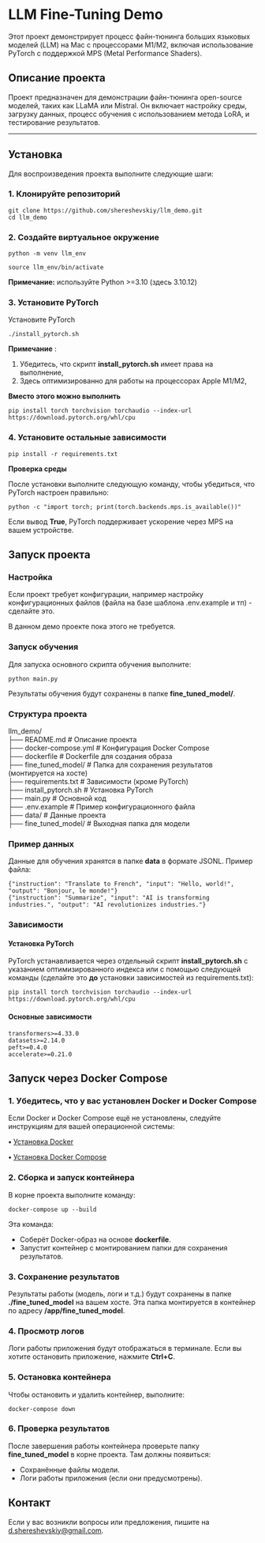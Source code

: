 # LLM Fine-Tuning Demo

Этот проект демонстрирует процесс файн-тюнинга больших языковых моделей (LLM) на Mac с процессорами M1/M2, включая использование PyTorch с поддержкой MPS (Metal Performance Shaders).

## Описание проекта

Проект предназначен для демонстрации файн-тюнинга open-source моделей, таких как LLaMA или Mistral. Он включает настройку среды, загрузку данных, процесс обучения с использованием метода LoRA, и тестирование результатов.

---

## Установка

Для воспроизведения проекта выполните следующие шаги:

### 1. Клонируйте репозиторий

```
git clone https://github.com/shereshevskiy/llm_demo.git
cd llm_demo
```

### **2. Создайте виртуальное окружение**

```
python -m venv llm_env
```

```
source llm_env/bin/activate
```

**Примечание:** используйте Python >=3.10 (здесь 3.10.12)

### **3. Установите PyTorch**

Установите PyTorch

```
./install_pytorch.sh
```

**Примечание** :

1. Убедитесь, что скрипт **install_pytorch.sh** имеет права на выполнение,
2. Здесь оптимизированно для работы на процессорах Apple M1/M2,

**Вместо этого можно выполнить**

```
pip install torch torchvision torchaudio --index-url https://download.pytorch.org/whl/cpu
```

### **4. Установите остальные зависимости**

```
pip install -r requirements.txt
```

**Проверка среды**

После установки выполните следующую команду, чтобы убедиться, что PyTorch настроен правильно:

```
python -c "import torch; print(torch.backends.mps.is_available())"
```

Если вывод **True**, PyTorch поддерживает ускорение через MPS на вашем устройстве.

## **Запуск проекта**

### **Настройка**

Если проект требует конфигурации, например настройку конфигурационных файлов (файла на базе шаблона .env.example и тп) - сделайте это.

В данном демо проекте пока этого не требуется.

### **Запуск обучения**

Для запуска основного скрипта обучения выполните:

```
python main.py
```

Результаты обучения будут сохранены в папке **fine_tuned_model/**.

### **Структура проекта**

llm_demo/    
├── README.md                   # Описание проекта    
├── docker-compose.yml      # Конфигурация Docker Compose    
├── dockerfile                        # Dockerfile для создания образа    
├── fine_tuned_model/          # Папка для сохранения результатов (монтируется на хосте)    
├── requirements.txt             # Зависимости (кроме PyTorch)    
├── install_pytorch.sh           # Установка PyTorch    
├── main.py                          # Основной код    
├── .env.example                  # Пример конфигурационного файла    
├── data/                               # Данные проекта    
├── fine_tuned_model/          # Выходная папка для модели    

### **Пример данных**

Данные для обучения хранятся в папке **data** в формате JSONL. Пример файла:

```
{"instruction": "Translate to French", "input": "Hello, world!", "output": "Bonjour, le monde!"}
{"instruction": "Summarize", "input": "AI is transforming industries.", "output": "AI revolutionizes industries."}
```

### **Зависимости**

#### **Установка PyTorch**

PyTorch устанавливается через отдельный скрипт **install_pytorch.sh** с указанием оптимизированного индекса или с помощью следующей команды (сделайте это **до** установки зависимостей из requirements.txt):

```
pip install torch torchvision torchaudio --index-url https://download.pytorch.org/whl/cpu
```

#### **Основные зависимости**

```
transformers>=4.33.0
datasets>=2.14.0
peft>=0.4.0
accelerate>=0.21.0
```

## **Запуск через Docker Compose**

### **1.**	**Убедитесь, что у вас установлен Docker и Docker Compose**

Если Docker и Docker Compose ещё не установлены, следуйте инструкциям для вашей операционной системы:

**•**	[Установка Docker](https://docs.docker.com/get-docker/)

**•**	[Установка Docker Compose](https://docs.docker.com/compose/install/)

### **2.**	**Сборка и запуск контейнера**

В корне проекта выполните команду:

```
docker-compose up --build
```

Эта команда:

* Соберёт Docker-образ на основе **dockerfile**.
* Запустит контейнер с монтированием папки для сохранения результатов.

### **3.**	**Сохранение результатов**

Результаты работы (модель, логи и т.д.) будут сохранены в папке **./fine_tuned_model** на вашем хосте. Эта папка монтируется в контейнер по адресу **/app/fine_tuned_model**.

### **4.**	**Просмотр логов**

Логи работы приложения будут отображаться в терминале. Если вы хотите остановить приложение, нажмите **Ctrl+C**.

### **5.**	**Остановка контейнера**

Чтобы остановить и удалить контейнер, выполните:

```
docker-compose down
```

### **6.**	**Проверка результатов**

После завершения работы контейнера проверьте папку **fine_tuned_model** в корне проекта. Там должны появиться:

* Сохранённые файлы модели.
* Логи работы приложения (если они предусмотрены).

## **Контакт**

Если у вас возникли вопросы или предложения, пишите на [d.shereshevskiy@gmail.com](mailto:d.shereshevskiy@gmail.com).
